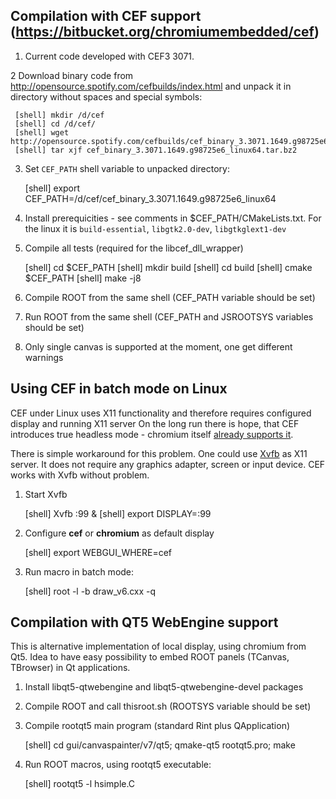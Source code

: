 ## Compilation with CEF support (https://bitbucket.org/chromiumembedded/cef)

1. Current code developed with CEF3 3071.

2  Download binary code from http://opensource.spotify.com/cefbuilds/index.html and
   unpack it in directory without spaces and special symbols: 

     [shell] mkdir /d/cef
     [shell] cd /d/cef/
     [shell] wget http://opensource.spotify.com/cefbuilds/cef_binary_3.3071.1649.g98725e6_linux64.tar.bz2
     [shell] tar xjf cef_binary_3.3071.1649.g98725e6_linux64.tar.bz2

3. Set `CEF_PATH` shell variable to unpacked directory:

     [shell] export CEF_PATH=/d/cef/cef_binary_3.3071.1649.g98725e6_linux64

4. Install prerequicities - see comments in $CEF_PATH/CMakeLists.txt. 
   For the linux it is `build-essential`, `libgtk2.0-dev`, `libgtkglext1-dev`

5. Compile all tests (required for the libcef_dll_wrapper)

     [shell] cd $CEF_PATH
     [shell] mkdir build
     [shell] cd build
     [shell] cmake $CEF_PATH
     [shell] make -j8

6. Compile ROOT from the same shell (CEF_PATH variable should be set)

7. Run ROOT from the same shell (CEF_PATH and JSROOTSYS variables should be set)

8. Only single canvas is supported at the moment, one get different warnings


## Using CEF in batch mode on Linux

CEF under Linux uses X11 functionality and therefore requires configured display and running X11 server
On the long run there is hope, that CEF introduces true headless mode - chromium itself 
[already supports it](https://chromium.googlesource.com/chromium/src/+/lkgr/headless/README.md).

There is simple workaround for this problem.
One could use [Xvfb](https://en.wikipedia.org/wiki/Xvfb) as X11 server.
It does not require any graphics adapter, screen or input device.
CEF works with  Xvfb without problem. 

1. Start Xvfb

    [shell] Xvfb :99 &
    [shell] export DISPLAY=:99

2. Configure **cef** or **chromium** as default display

    [shell] export WEBGUI_WHERE=cef

3. Run macro in batch mode:

    [shell] root -l -b draw_v6.cxx -q



## Compilation with QT5 WebEngine support

This is alternative implementation of local display, using chromium from Qt5.
Idea to have easy possibility to embed ROOT panels (TCanvas, TBrowser) in Qt applications.

1. Install libqt5-qtwebengine and libqt5-qtwebengine-devel packages

2. Compile ROOT and call thisroot.sh (ROOTSYS variable should be set)

3. Compile rootqt5 main program (standard Rint plus QApplication)

     [shell] cd gui/canvaspainter/v7/qt5; qmake-qt5 rootqt5.pro; make

4. Run ROOT macros, using rootqt5 executable:

     [shell] rootqt5 -l hsimple.C

